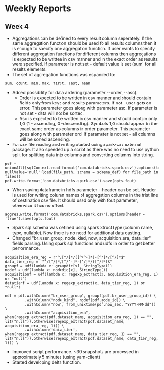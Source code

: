 # Weekly Reports 

## Week 4

- Aggregations can be defined to every result column seperately. If the same aggregation function should be used fo all results columns then it is enough to specify one aggregation function. If user wants to specify different aggregation functions for different columns then aggregations is expected to be written in csv manner and in the exact order as results were specified. If parameter is not set - default value is set (sum) for all results elements.
- The set of aggregation functions was espanded to:
```
sum, count, min, max, first, last, mean
```
- Added possibility for data ardering (parameter --order, --asc). 
	- Order is expected to be written in csv manner and should contain fields only from keys and results parameters. If not - user gets an error. This parameter goes along with parameter asc. If parameter is not set - data will not be sorted.
	- Asc is expected to be written in csv manner and should contain only 1,0 (1 - ascending, 0 -descending). Symbols 1,0 should appear in the exact same order as columns in order parameter. This parameter goes along with parameter ord. If parameter is not set - all columns will be sorted ascending.
- For csv file reading and writing started using spark-csv external package. It also speeded up a script as there was no need to use python split for splitting data into columns and converting columns into string.
```
pdf = unionAll([sqlContext.read.format('com.databricks.spark.csv').options(treatEmptyValuesAsNulls='true', nullValue='null')load(file_path, schema = schema_def) for file_path in files])
pdf.write.format('com.databricks.spark.csv').save(opts.fout)
```
- When saving dataframe in hdfs parameter --header can be set. Header is used for writing column names of aggregation columns in the frist line of destination csv file. It should used only with fout parameter, otherwise it has no effect.
```
aggres.write.format('com.databricks.spark.csv').options(header = 'true').save(opts.fout)
```
- Spark sql schema was defined using spark StructType (column name, type, nullable). Now there is no need for additional data casting.
- Changed "br_user_group, node_kind, now, acquisition_era, data_tier" fields parsing. Using spark sql functions and udfs in order to get better performance. 
```
acquisition_era_reg = r"^/[^/]*/([^/^-]*)-[^/]*/[^/]*$"	
data_tier_reg = r"^/[^/]*/[^/^-]*-[^/]*/([^/]*)$"
groupf = udf(lambda x: groupdic[x], StringType())
nodef = udf(lambda x: nodedic[x], StringType())
acquisitionf = udf(lambda x: regexp_extract(x, acquisition_era_reg, 1) or "null")
datatierf = udf(lambda x: regexp_extract(x, data_tier_reg, 1) or "null")

ndf = pdf.withColumn("br_user_group", groupf(pdf.br_user_group_id)) \
		 .withColumn("node_kind", nodef(pdf.node_id)) \
		 .withColumn("now", from_unixtime(pdf.now_sec, "YYYY-MM-dd")) \
		 .withColumn("acquisition_era", when(regexp_extract(pdf.dataset_name, acquisition_era_reg, 1) == "", lit("null")).otherwise(regexp_extract(pdf.dataset_name, acquisition_era_reg, 1))) \
		 .withColumn("data_tier", when(regexp_extract(pdf.dataset_name, data_tier_reg, 1) == "", lit("null")).otherwise(regexp_extract(pdf.dataset_name, data_tier_reg, 1))) \
```
- Improved script performance. ~30 snapshots are processed in approximately 5 minutes (using yarn-client)
- Started developing delta function.
